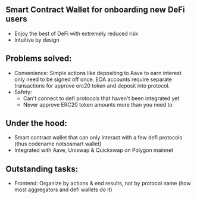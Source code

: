 ## Smart Contract Wallet for onboarding new DeFi users
- Enjoy the best of DeFi with extremely reduced risk
- Intuitive by design

## Problems solved:
- Convenience: Simple actions like depositing to Aave to earn interest only need to be signed off once. EOA accounts require separate transactions for approve erc20 token and deposit into protocol.
- Safety: 
    - Can't connect to defi protocols that haven't been integrated yet
    - Never approve ERC20 token amounts more than you need to

## Under the hood:
- Smart contract wallet that can only interact with a few defi protocols (thus codename notsosmart wallet)
- Integrated with Aave, Uniswap & Quickswap on Polygon mainnet




## Outstanding tasks:
- Frontend: Organize by actions & end results, not by protocol name (how most aggregators and defi wallets do it)
